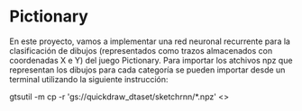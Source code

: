 # Pictionary
En este proyecto, vamos a implementar una red neuronal recurrente para la clasificación de dibujos (representados como trazos almacenados con coordenadas X e Y) del juego Pictionary.
Para importar los atchivos npz que representan los dibujos para cada categoría se pueden importar desde un terminal utilizando la siguiente instrucción:

gtsutil -m cp -r 'gs://quickdraw_dtaset/sketchrnn/*.npz' <<Fichero destino>>
